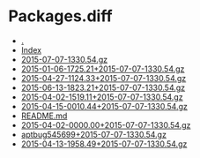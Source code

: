 Packages.diff
========================

- [.](.)
- [Index](Index)
- [2015-07-07-1330.54.gz](2015-07-07-1330.54.gz)
- [2015-01-06-1725.21+2015-07-07-1330.54.gz](2015-01-06-1725.21+2015-07-07-1330.54.gz)
- [2015-04-27-1124.33+2015-07-07-1330.54.gz](2015-04-27-1124.33+2015-07-07-1330.54.gz)
- [2015-06-13-1823.21+2015-07-07-1330.54.gz](2015-06-13-1823.21+2015-07-07-1330.54.gz)
- [2015-04-02-1519.11+2015-07-07-1330.54.gz](2015-04-02-1519.11+2015-07-07-1330.54.gz)
- [2015-04-15-0010.44+2015-07-07-1330.54.gz](2015-04-15-0010.44+2015-07-07-1330.54.gz)
- [README.md](README.md)
- [2015-04-02-0000.00+2015-07-07-1330.54.gz](2015-04-02-0000.00+2015-07-07-1330.54.gz)
- [aptbug545699+2015-07-07-1330.54.gz](aptbug545699+2015-07-07-1330.54.gz)
- [2015-04-13-1958.49+2015-07-07-1330.54.gz](2015-04-13-1958.49+2015-07-07-1330.54.gz)
